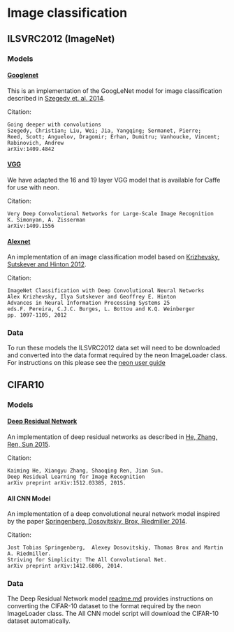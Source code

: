 # Image classification

## ILSVRC2012 (ImageNet)

### Models

#### [Googlenet](https://github.com/nervanazoo/NervanaModelZoo/tree/master/ImageClassification/ILSVRC2012/Googlenet)

This is an implementation of the GoogLeNet model for image classification described in
[Szegedy et. al. 2014](http://arxiv.org/pdf/1409.4842.pdf).

Citation:
```
Going deeper with convolutions
Szegedy, Christian; Liu, Wei; Jia, Yangqing; Sermanet, Pierre;
Reed, Scott; Anguelov, Dragomir; Erhan, Dumitru; Vanhoucke, Vincent;
Rabinovich, Andrew
arXiv:1409.4842
```

#### [VGG](https://github.com/nervanazoo/NervanaModelZoo/tree/master/ImageClassification/ILSVRC2012/VGG)

We have adapted the 16 and 19 layer VGG model that is available for Caffe for use with neon.  

Citation:

```
Very Deep Convolutional Networks for Large-Scale Image Recognition
K. Simonyan, A. Zisserman
arXiv:1409.1556
```

#### [Alexnet](https://github.com/nervanazoo/NervanaModelZoo/tree/master/ImageClassification/ILSVRC2012/Alexnet)

An implementation of an image classification model based on
[Krizhevsky, Sutskever and Hinton 2012](http://papers.nips.cc/paper/4824-imagenet-classification-with-deep-convolutional-neural-networks).


Citation:
```
ImageNet Classification with Deep Convolutional Neural Networks
Alex Krizhevsky, Ilya Sutskever and Geoffrey E. Hinton
Advances in Neural Information Processing Systems 25
eds.F. Pereira, C.J.C. Burges, L. Bottou and K.Q. Weinberger
pp. 1097-1105, 2012
```

### Data

To run these models the ILSVRC2012 data set will need to be downloaded and converted into the data format
required by the neon ImageLoader class.  For instructions on this please see the
[neon user guide](http://neon.nervanasys.com/docs/latest/datasets.html#imagenet)


## CIFAR10

### Models

#### [Deep Residual Network](https://github.com/nervanazoo/NervanaModelZoo/tree/master/ImageClassification/CIFAR10/DeepResNet)

An implementation of deep residual networks as described in [He, Zhang, Ren, Sun 2015](http://arxiv.org/abs/1512.03385).

Citation:
```
Kaiming He, Xiangyu Zhang, Shaoqing Ren, Jian Sun.
Deep Residual Learning for Image Recognition
arXiv preprint arXiv:1512.03385, 2015.
```

#### All CNN Model

An implementation of a deep convolutional neural network model inspired by the paper
[Springenberg, Dosovitskiy, Brox, Riedmiller 2014](http://arxiv.org/abs/1412.6806). 

Citation:
```
Jost Tobias Springenberg,  Alexey Dosovitskiy, Thomas Brox and Martin A. Riedmiller. 
Striving for Simplicity: The All Convolutional Net. 
arXiv preprint arXiv:1412.6806, 2014.
```

### Data

The Deep Residual Network model
[readme.md](https://github.com/nervanazoo/NervanaModelZoo/blob/master/ImageClassification/CIFAR10/DeepResNet/README.md)
provides instructions on converting the CIFAR-10 dataset to the format required by the neon ImageLoader class. 
The All CNN model script will download the CIFAR-10 dataset automatically.

